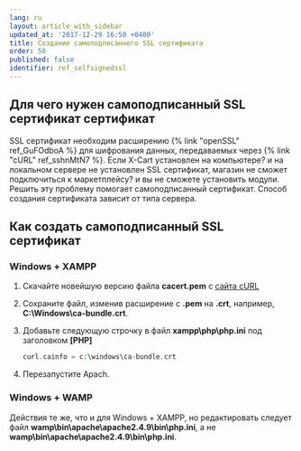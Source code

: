 ```yaml
---
lang: ru
layout: article_with_sidebar
updated_at: '2017-12-29 16:50 +0400'
title: Создание самоподписанного SSL сертификата
order: 50
published: false
identifier: ref_selfsignedssl
---
```

## Для чего нужен самоподписанный SSL сертификат сертификат

SSL сертификат необходим расширению {% link "openSSL" ref_GuFOdboA %} для шифрования данных, передаваемых через {% link "cURL" ref_sshnMtN7 %}. Если X-Cart установлен на компьютере? и на локальном сервере не установлен SSL сертификат, магазин не сможет подключиться к маркетплейсу? и вы не сможете установить модули. Решить эту проблему помогает самоподписанный сертификат. Способ создания сертификата зависит от типа сервера. 

## Как создать самоподписанный SSL сертификат

### Windows + XAMPP

1.  Скачайте новейшую версию файла **cacert.pem** с [сайта cURL](http://curl.haxx.se/docs/caextract.html)
2.  Сохраните файл, изменив расширение с **.pem** на **.crt**, например, **C:\Windows\ca-bundle.crt**. 
3.  Добавьте следующую строчку в файл **xampp\php\php.ini** под заголовком **[PHP]**

    ```php
    curl.cainfo = c:\windows\ca-bundle.crt
    ```

4.  Перезапустите Apach.

### Windows + WAMP

Действия те же, что и для Windows + XAMPP, но редактировать следует файл **wamp\bin\apache\apache2.4.9\bin\php.ini**, а не **wamp\bin\apache\apache2.4.9\bin\php.ini**. 

